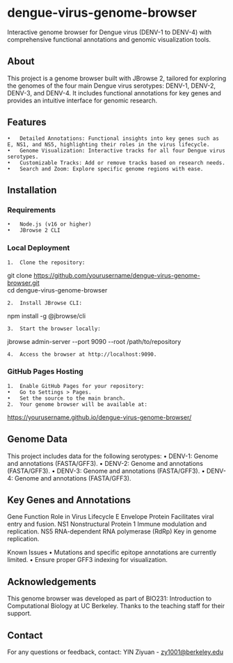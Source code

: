 # dengue-virus-genome-browser
Interactive genome browser for Dengue virus (DENV-1 to DENV-4) with comprehensive functional annotations and genomic visualization tools.

## About

This project is a genome browser built with JBrowse 2, tailored for exploring the genomes of the four main Dengue virus serotypes: DENV-1, DENV-2, DENV-3, and DENV-4. It includes functional annotations for key genes and provides an intuitive interface for genomic research.

## Features
	•	Detailed Annotations: Functional insights into key genes such as E, NS1, and NS5, highlighting their roles in the virus lifecycle.
	•	Genome Visualization: Interactive tracks for all four Dengue virus serotypes.
	•	Customizable Tracks: Add or remove tracks based on research needs.
	•	Search and Zoom: Explore specific genome regions with ease.

## Installation

### Requirements
	•	Node.js (v16 or higher)
	•	JBrowse 2 CLI

### Local Deployment
	1.	Clone the repository:

git clone https://github.com/yourusername/dengue-virus-genome-browser.git  
cd dengue-virus-genome-browser  


	2.	Install JBrowse CLI:

npm install -g @jbrowse/cli  


	3.	Start the browser locally:

jbrowse admin-server --port 9090 --root /path/to/repository  


	4.	Access the browser at http://localhost:9090.

### GitHub Pages Hosting
	1.	Enable GitHub Pages for your repository:
	•	Go to Settings > Pages.
	•	Set the source to the main branch.
	2.	Your genome browser will be available at:

https://yourusername.github.io/dengue-virus-genome-browser/



## Genome Data

This project includes data for the following serotypes:
	•	DENV-1: Genome and annotations (FASTA/GFF3).
	•	DENV-2: Genome and annotations (FASTA/GFF3).
	•	DENV-3: Genome and annotations (FASTA/GFF3).
	•	DENV-4: Genome and annotations (FASTA/GFF3).

## Key Genes and Annotations

Gene	Function	Role in Virus Lifecycle
E	Envelope Protein	Facilitates viral entry and fusion.
NS1	Nonstructural Protein 1	Immune modulation and replication.
NS5	RNA-dependent RNA polymerase (RdRp)	Key in genome replication.

Known Issues
	•	Mutations and specific epitope annotations are currently limited.
	•	Ensure proper GFF3 indexing for visualization.

## Acknowledgements

This genome browser was developed as part of BIO231: Introduction to Computational Biology at UC Berkeley. Thanks to the teaching staff for their support.


## Contact

For any questions or feedback, contact:
YIN Ziyuan - zy1001@berkeley.edu
